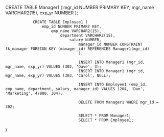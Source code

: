 CREATE TABLE Manager1 (
        mgr_id NUMBER PRIMARY KEY,
            mgr_name VARCHAR2(15),
                exp_yr NUMBER
                );

                CREATE TABLE Employee1 (
                    emp_id NUMBER PRIMARY KEY,
                        emp_name VARCHAR2(15),
                            department VARCHAR2(15),
                                salary NUMBER,
                                    manager_id NUMBER CONSTRAINT fk_manager FOREIGN KEY (manager_id) REFERENCES Manager1(mgr_id)
                                    );

                                    INSERT INTO Manager1 (mgr_id, mgr_name, exp_yr) VALUES (302, 'Dave', 3);
                                    INSERT INTO Manager1 (mgr_id, mgr_name, exp_yr) VALUES (303, 'Carol', NULL);

                                    INSERT INTO Employee1 (emp_id, emp_name, department, salary, manager_id) VALUES (204, 'Dan', 'Marketing', 47000, 304);

                                    DELETE FROM Manager1 WHERE mgr_id = 302;

                                    SELECT * FROM Manager1;
                                    SELECT * FROM Employee1;
)